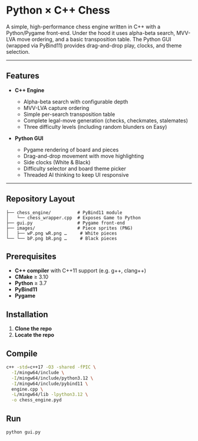 # Python × C++ Chess

A simple, high-performance chess engine written in C++ with a Python/Pygame front-end. Under the hood it uses alpha-beta search, MVV-LVA move ordering, and a basic transposition table. The Python GUI (wrapped via PyBind11) provides drag-and-drop play, clocks, and theme selection.

---

## Features

- **C++ Engine**  
  - Alpha-beta search with configurable depth  
  - MVV-LVA capture ordering  
  - Simple per-search transposition table  
  - Complete legal-move generation (checks, checkmates, stalemates)  
  - Three difficulty levels (including random blunders on Easy)

- **Python GUI**  
  - Pygame rendering of board and pieces  
  - Drag-and-drop movement with move highlighting  
  - Side clocks (White & Black)  
  - Difficulty selector and board theme picker  
  - Threaded AI thinking to keep UI responsive

---

## Repository Layout

```text
├── chess_engine/          # PyBind11 module
│   └── chess_wrapper.cpp  # Exposes Game to Python
├── gui.py                 # Pygame front-end
├── images/                # Piece sprites (PNG)
│   ├── wP.png wR.png …     # White pieces
└── └── bP.png bR.png …     # Black pieces
```
## Prerequisites

- **C++ compiler** with C++11 support (e.g. g++, clang++)  
- **CMake** ≥ 3.10  
- **Python** ≥ 3.7  
- **PyBind11**  
- **Pygame**  

## Installation

1. **Clone the repo**
2. **Locate the repo**

## Compile
```bash
c++ -std=c++17 -O3 -shared -fPIC \
  -I/mingw64/include \
  -I/mingw64/include/python3.12 \
  -I/mingw64/include/pybind11 \
  engine.cpp \
  -L/mingw64/lib -lpython3.12 \
  -o chess_engine.pyd
```
## Run 
```bash
python gui.py
```

